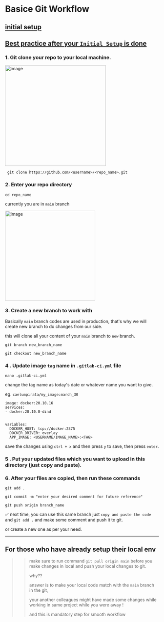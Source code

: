 # Basice Git Workflow


## [initial setup](#1--git-clone-your-repo-to-your-local-machine)
## [Best practice after your `Initial Setup` is done](#for-those-who-have-already-setup-their-local-env)

### 1. Git clone your repo to your local machine.
   <img width="330" alt="image" src="https://github.com/caelumpirata/Kubernetes/assets/85424262/f4183aa3-985a-44c5-9462-f2c67fb5b007">
   
   ```
    git clone https://github.com/<username>/<repo_name>.git
   ```

### 2. Enter your repo directory

  ```
  cd repo_name
  ```
currently you are in `main` branch

<img width="295" alt="image" src="https://github.com/caelumpirata/Kubernetes/assets/85424262/3588e8d8-da3b-4fc5-aeb8-17db55b1fc8f">


### 3. Create a new branch to work with

  Basically `main` branch codes are used in production, that's why we will create new branch to do changes from our side.
   
   this will clone all your content of your `main` branch to `new` branch.
   
    
    git branch new_branch_name

    git checkout new_branch_name
    


### 4 . Update  image `tag` name in `.gitlab-ci.yml` file
  ```
  nano .gitlab-ci.yml
  ```
change the tag name as today's date or whatever name you want to give.

eg. `caelumpirata/my_image:march_30`

  ```
image: docker:20.10.16
services:
  - docker:20.10.8-dind


variables:
    DOCKER_HOST: tcp://docker:2375
    DOCKER_DRIVER: overlay
    APP_IMAGE: <USERNAME/IMAGE_NAME>:<TAG> 

  ```

save the changes using  `ctrl + x` and then press `y` to save, then press  `enter`.

### 5 . Put your updated files which you want to upload in this directory (just copy and paste).
### 6. After your files are copied, then run these commands
   ```
   git add .
   ```
   ```
   git commit -m "enter your desired comment for future reference"
   ```
   ```
   git push origin branch_name
   ```

✅ next time, you can use this same branch 
just  `copy and paste the code` and  `git add .` and make some comment and push it to git.

or create a new one as per your need.

-----------------------
## For those who have already setup their local env

>> make sure to run command `git pull origin main` before you make changes in local and push your local changes to git.
>> 
>> why??
>> 
>> answer is to make your local code match with the `main` branch in the git,
>>
>>  your another colleagues might have made some changes while working in same project while you were away !
>> 
>>  and this is mandatory step for smooth workflow
